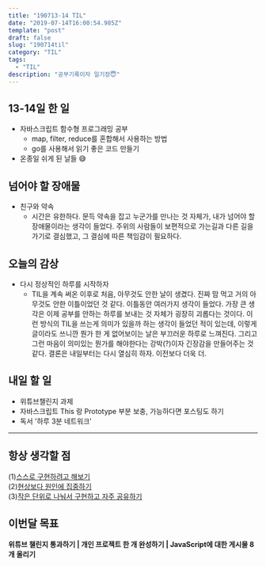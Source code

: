 ```yaml
---
title: "190713-14 TIL"
date: "2019-07-14T16:00:54.985Z"
template: "post"
draft: false
slug: "190714til"
category: "TIL"
tags:
  - "TIL"
description: "공부기록이자 일기장😇"
---
```


## 13-14일 한 일

- 자바스크립트 함수형 프로그래밍 공부
  - map, filter, reduce를 혼합해서 사용하는 방법
  - go를 사용해서 읽기 좋은 코드 만들기
- 온종일 쉬게 된 날들 😅

## 넘어야 할 장애물

- 친구와 약속
  - 시간은 유한하다. 문득 약속을 잡고 누군가를 만나는 것 자체가, 내가 넘어야 할 장애물이라는 생각이 들었다. 주위의 사람들이 보편적으로 가는길과 다른 길을 가기로 결심했고, 그 결심에 따른 책임감이 필요하다.

## 오늘의 감상

- 다시 정상적인 하루를 시작하자
  - TIL을 계속 써온 이후로 처음, 아무것도 안한 날이 생겼다. 진짜 맘 먹고 거의 아무것도 안한 이틀이었던 것 같다. 이틀동안 여러가지 생각이 들었다. 가장 큰 생각은 이제 공부를 안하는 하루를 보내는 것 자체가 굉장히 괴롭다는 것이다. 이런 방식의 TIL을 쓰는게 의미가 있을까 하는 생각이 들었던 적이 있는데, 이렇게 글이라도 쓰니깐 뭔가 한 게 없어보이는 날은 부끄러운 하루로 느껴진다. 그리고 그런 마음이 의미있는 뭔가를 해야한다는 강박(?)이자 긴장감을 만들어주는 것 같다. 결론은 내일부터는 다시 열심히 하자. 이전보다 더욱 더.

## 내일 할 일

- 위튜브챌린지 과제
- 자바스크립트 This 랑 Prototype 부분 보충, 가능하다면 포스팅도 하기
- 독서 '하루 3분 네트워크'

---



## 항상 생각할 점

(1)<u>스스로 구현하려고 해보기</u> <br>(2)<u>현상보다 원인에 집중하기</u> <br>(3)<u>작은 단위로 나눠서 구현하고 자주 공유하기</u>



## 이번달 목표

**위튜브 챌린지 통과하기 | 개인 프로젝트 한 개 완성하기 | JavaScript에 대한 게시물 8개 올리기**

